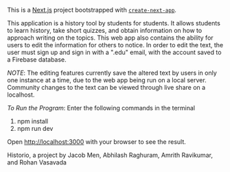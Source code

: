 This is a [Next.js](https://nextjs.org/) project bootstrapped with [`create-next-app`](https://github.com/vercel/next.js/tree/canary/packages/create-next-app).

This application is a history tool by students for students. It allows students to learn history, take short quizzes, and obtain information on how to approach writing on the topics. This web app also contains the ability for users to edit the information for others to notice. In order to edit the text, the user must sign up and sign in with a ".edu" email, with the account saved to a Firebase database. 

*NOTE*: The editing features currently save the altered text by users in only one instance at a time, due to the web app being run on a local server. Community changes to the text can be viewed through live share on a localhost.

*To Run the Program*:
Enter the following commands in the terminal

1. npm install
2. npm run dev

Open [http://localhost:3000](http://localhost:3000) with your browser to see the result.


Historio, a project by Jacob Men, Abhilash Raghuram, Amrith Ravikumar, and Rohan Vasavada
